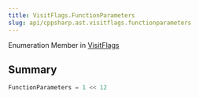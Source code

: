 ```yaml
---
title: VisitFlags.FunctionParameters
slug: api/cppsharp.ast.visitflags.functionparameters
---
```

Enumeration Member in [VisitFlags](/api/cppsharp/ast/visitflags)

## Summary



```csharp
FunctionParameters = 1 << 12
```

